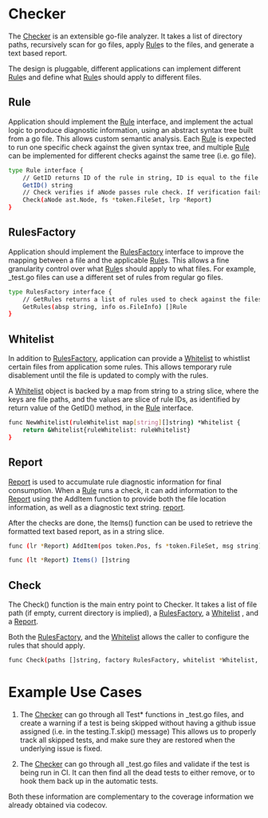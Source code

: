 # Checker

The [Checker](checker.go) is an extensible go-file analyzer. It takes a list of directory paths, recursively scan for
go files, apply [Rule](rule.go)s to the files, and generate a text based report.

The design is pluggable, different applications can implement different [Rule](rule.go)s and define what
[Rule](rule.go)s should apply to different files.

## Rule

Application should implement the [Rule](rule.go) interface, and implement the actual logic
to produce diagnostic information, using an abstract syntax tree built from a go file. This allows custom
semantic analysis. Each [Rule](rule.go) is expected to run one specific check against the given syntax
tree, and multiple [Rule](rule.go) can be implemented for different checks against the same tree 
(i.e. go file).

```bash
type Rule interface {
	// GetID returns ID of the rule in string, ID is equal to the file name of that rule.
	GetID() string
	// Check verifies if aNode passes rule check. If verification fails lrp creates a report.
	Check(aNode ast.Node, fs *token.FileSet, lrp *Report)
}
```

## RulesFactory

Application should implement the [RulesFactory](rule.go) interface to improve the mapping between
a file and the applicable [Rule](rule.go)s. This allows a fine granularity control over what [Rule](rule.go)s
should apply to what files. For example, _test.go files can use a different set of rules from regular
go files.

```bash
type RulesFactory interface {
	// GetRules returns a list of rules used to check against the files.
	GetRules(absp string, info os.FileInfo) []Rule
}
```

## Whitelist

In addition to [RulesFactory](rule.go), application can provide a [Whitelist](whitelist.go) to whistlist
certain files from application some rules. This allows temporary rule disablement until the file is updated
to comply with the rules.

A [Whitelist](whitelist.go) object is backed by a map from string to a string slice, where the keys are file
paths, and the values are slice of rule IDs, as identified by return value of the GetID() method, in the 
[Rule](rule.go) interface.

```bash
func NewWhitelist(ruleWhitelist map[string][]string) *Whitelist {
	return &Whitelist{ruleWhitelist: ruleWhitelist}
}
```
## Report

[Report](report.go) is used to accumulate rule diagnostic information for final consumption. When a 
[Rule](rule.go) runs a check, it can add information to the [Report](report.go) using the AddItem function
to provide both the file location information, as well as a diagnostic text string. [report](report.go).

After the checks are done, the Items() function can be used to retrieve the formatted text based report,
as in a string slice.

```bash
func (lr *Report) AddItem(pos token.Pos, fs *token.FileSet, msg string)

func (lt *Report) Items() []string
```

## Check

The Check() function is the main entry point to Checker. It takes a list of file path (if empty, current 
directory is implied), a [RulesFactory](rule.go), a [Whitelist](whitelist.go) , and a [Report](report.go).

Both the [RulesFactory](rule.go), and the [Whitelist](whitelist.go) allows the caller to configure the
rules that should apply.

```bash
func Check(paths []string, factory RulesFactory, whitelist *Whitelist, report *Report) error {
```

# Example Use Cases

1. The [Checker](checker.go) can go through all Test* functions in _test.go files, and create a warning if
   a test is being skipped without having a github issue assigned (i.e. in the testing.T.skip() message)
   This allows us to properly track all skipped tests, and make sure they are restored when the underlying
   issue is fixed. 

1. The [Checker](checker.go) can go through all _test.go files and validate if the test is being run in CI.
   It can then find all the dead tests to either remove, or to hook them back up in the automatic tests.

Both these information are complementary to the coverage information we already obtained via codecov.